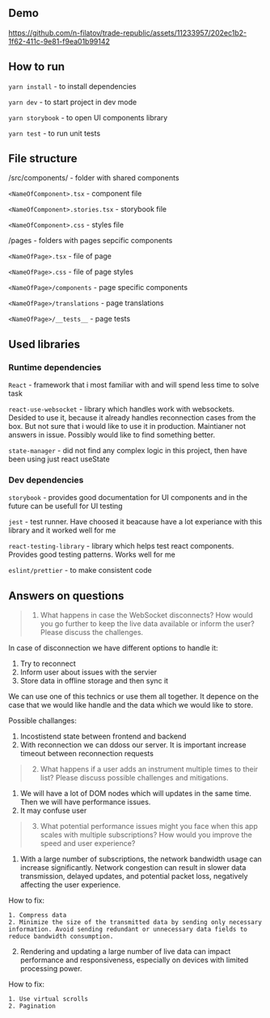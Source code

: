 ## Demo


https://github.com/n-filatov/trade-republic/assets/11233957/202ec1b2-1f62-411c-9e81-f9ea01b99142


## How to run

`yarn install` - to install dependencies

`yarn dev` - to start project in dev mode

`yarn storybook` - to open UI components library

`yarn test` - to run unit tests

## File structure

/src/components/ - folder with shared components

`<NameOfComponent>.tsx` - component file

`<NameOfComponent>.stories.tsx` - storybook file

`<NameOfComponent>.css` - styles file

/pages - folders with pages sepcific components

`<NameOfPage>.tsx` - file of page

`<NameOfPage>.css` - file of page styles

`<NameOfPage>/components` - page specific components

`<NameOfPage>/translations` - page translations

`<NameOfPage>/__tests__` - page tests

## Used libraries

### Runtime dependencies

`React` - framework that i most familiar with and will spend less time to solve task

`react-use-websocket` - library which handles work with websockets. Desided to use it, because it already handles reconnection cases from the box. But not sure that i would like to use it in production. Maintianer not answers in issue. Possibly would like to find something better.

`state-manager` - did not find any complex logic in this project, then have been using just react useState

### Dev dependencies

`storybook` - provides good documentation for UI components and in the future can be usefull for UI testing

`jest` - test runner. Have choosed it beacause have a lot experiance with this library and it worked well for me

`react-testing-library` - library which helps test react components. Provides good testing patterns. Works well for me

`eslint/prettier` - to make consistent code

## Answers on questions

> 1. What happens in case the WebSocket disconnects? How would you go further to keep
>    the live data available or inform the user? Please discuss the challenges.

In case of disconnection we have different options to handle it:

1. Try to reconnect
2. Inform user about issues with the servier
3. Store data in offline storage and then sync it

We can use one of this technics or use them all together. It depence on the case that we would like handle and the data which we would like to store.

Possible challanges:

1. Incostistend state between frontend and backend
2. With reconnection we can ddoss our server. It is important increase timeout between reconnection requests

> 2. What happens if a user adds an instrument multiple times to their list? Please discuss possible challenges and mitigations.

1. We will have a lot of DOM nodes which will updates in the same time. Then we will have performance issues.
2. It may confuse user

> 3. What potential performance issues might you face when this app scales with multiple subscriptions? How would you improve the speed and user experience?

1. With a large number of subscriptions, the network bandwidth usage can increase significantly. Network congestion can result in slower data transmission, delayed updates, and potential packet loss, negatively affecting the user experience.

How to fix:

    1. Compress data
    2. Minimize the size of the transmitted data by sending only necessary information. Avoid sending redundant or unnecessary data fields to reduce bandwidth consumption.

2. Rendering and updating a large number of live data can impact performance and responsiveness, especially on devices with limited processing power.

How to fix:

    1. Use virtual scrolls
    2. Pagination
